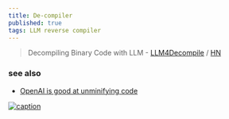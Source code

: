 ```yaml
---
title: De-compiler
published: true
tags: LLM reverse compiler
---
```

> Decompiling Binary Code with LLM - [	LLM4Decompile](https://github.com/albertan017/LLM4Decompile?tab=readme-ov-file#llm4decompile) / [HN](https://news.ycombinator.com/item?id=39733275)

### see also
- [OpenAI is good at unminifying code](https://news.ycombinator.com/item?id=41389185)

[![caption](https://github.com/albertan017/LLM4Decompile/raw/main/samples/pipeline.png)](https://github.com/albertan017/LLM4Decompile?tab=readme-ov-file#llm4decompile)
